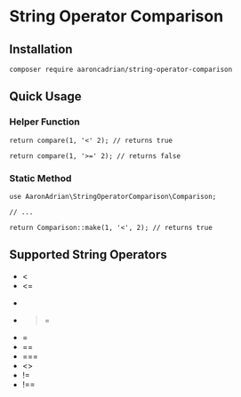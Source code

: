 # String Operator Comparison


## Installation

```
composer require aaroncadrian/string-operator-comparison
```

## Quick Usage

### Helper Function

```
return compare(1, '<' 2); // returns true
```

```
return compare(1, '>=' 2); // returns false
```

### Static Method

```
use AaronAdrian\StringOperatorComparison\Comparison;
 
// ...

return Comparison::make(1, '<', 2); // returns true
```

## Supported String Operators

- <
- <=
- >
- >=
- =
- ==
- ===
- <>
- !=
- !==
